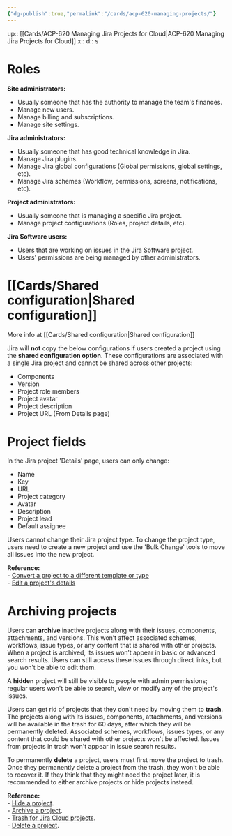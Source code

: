 ```yaml
---
{"dg-publish":true,"permalink":"/cards/acp-620-managing-projects/"}
---
```


up:: [[Cards/ACP-620 Managing Jira Projects for Cloud\|ACP-620 Managing Jira Projects for Cloud]] 
x:: 
d:: s

# Roles

**Site administrators:**  
- Usually someone that has the authority to manage the team's finances.  
- Manage new users.  
- Manage billing and subscriptions.  
- Manage site settings.

**Jira administrators:**  
- Usually someone that has good technical knowledge in Jira.  
- Manage Jira plugins.  
- Manage Jira global configurations (Global permissions, global settings, etc).  
- Manage Jira schemes (Workflow, permissions, screens, notifications, etc).

**Project administrators:**  
- Usually someone that is managing a specific Jira project.  
- Manage project configurations (Roles, project details, etc).

**Jira Software users:**  
- Users that are working on issues in the Jira Software project.  
- Users' permissions are being managed by other administrators.

# [[Cards/Shared configuration\|Shared configuration]] 

More info at [[Cards/Shared configuration\|Shared configuration]] 

Jira will **not** copy the below configurations if users created a project using the **shared configuration option**. These configurations are associated with a single Jira project and cannot be shared across other projects:

- Components  
- Version  
- Project role members  
- Project avatar  
- Project description  
- Project URL (From Details page)

# Project fields

In the Jira project 'Details' page, users can only change:

- Name  
- Key  
- URL  
- Project category  
- Avatar  
- Description  
- Project lead  
- Default assignee

Users cannot change their Jira project type. To change the project type, users need to create a new project and use the 'Bulk Change' tools to move all issues into the new project. 

**Reference:**  
- [Convert a project to a different template or type](https://support.atlassian.com/jira-cloud-administration/docs/convert-a-project-to-a-different-template-or-type/)  
- [Edit a project's details](https://support.atlassian.com/jira-cloud-administration/docs/edit-a-projects-details/#Editingaproject-sdetails)

# Archiving projects 

Users can **archive** inactive projects along with their issues, components, attachments, and versions. This won’t affect associated schemes, workflows, issue types, or any content that is shared with other projects. When a project is archived, its issues won’t appear in basic or advanced search results. Users can still access these issues through direct links, but you won’t be able to edit them.

A **hidden** project will still be visible to people with admin permissions; regular users won't be able to search, view or modify any of the project's issues.

Users can get rid of projects that they don't need by moving them to **trash**. The projects along with its issues, components, attachments, and versions will be available in the trash for 60 days, after which they will be permanently deleted. Associated schemes, workflows, issues types, or any content that could be shared with other projects won't be affected. Issues from projects in trash won't appear in issue search results.

To permanently **delete** a project, users must first move the project to trash. Once they permanently delete a project from the trash, they won't be able to recover it. If they think that they might need the project later, it is recommended to either archive projects or hide projects instead.

**Reference:**  
- [Hide a project](https://support.atlassian.com/jira-cloud-administration/docs/hide-a-project/).  
- [Archive a project](https://confluence.atlassian.com/adminjiracloud/archive-a-project-1013843066.html).  
- [Trash for Jira Cloud projects](https://support.atlassian.com/jira-cloud-administration/docs/trash-for-jira-cloud-projects/).  
- [Delete a project](https://support.atlassian.com/jira-cloud-administration/docs/delete-a-project/).